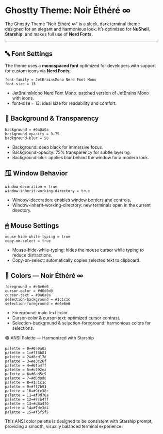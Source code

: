 # Ghostty Theme: Noir Éthéré ∞

The Ghostty Theme "Noir Éthéré ∞" is a sleek, dark terminal theme designed for an elegant and harmonious look. It’s optimized for **NuShell**, **Starship**, and makes full use of **Nerd Fonts**.

---

## 🔤 Font Settings

The theme uses a **monospaced font** optimized for developers with support for custom icons via **Nerd Fonts**:

```
font-family = JetBrainsMono Nerd Font Mono
font-size = 13
```
* JetBrainsMono Nerd Font Mono: patched version of JetBrains Mono with icons.
* font-size = 13: ideal size for readability and comfort.

## 🖤 Background & Transparency

```
background = #0a0a0a
background-opacity = 0.75
background-blur = 50
```
* Background: deep black for immersive focus.
* Background-opacity: 75% transparency for subtle layering.
* Background-blur: applies blur behind the window for a modern look.

## 🪟 Window Behavior

```
window-decoration = true
window-inherit-working-directory = true
```
* Window-decoration: enables window borders and controls.
* Window-inherit-working-directory: new terminals open in the current directory.

## 🖱 Mouse Settings

```
mouse-hide-while-typing = true
copy-on-select = true
```
* Mouse-hide-while-typing: hides the mouse cursor while typing to reduce distractions.
* Copy-on-select: automatically copies selected text to clipboard.

## 🎨 Colors — Noir Éthéré ∞

```
foreground = #e6e6e6
cursor-color = #d0d0d0
cursor-text = #0a0a0a
selection-background = #1c1c1c
selection-foreground = #e6e6e6
```
* Foreground: main text color.
* Cursor-color & cursor-text: optimized cursor contrast.
* Selection-background & selection-foreground: harmonious colors for selections.

🟢 ANSI Palette — Harmonized with Starship

```
palette = 0=#0a0a0a
palette = 1=#ff6b81
palette = 2=#8cd17d
palette = 3=#e3c26f
palette = 4=#6fa4ff
palette = 5=#c792ea
palette = 6=#6ad5c9
palette = 7=#d0d0d0
palette = 8=#1c1c1c
palette = 9=#ff7b91
palette = 10=#9fe38c
palette = 11=#f0d78a
palette = 12=#7cb4ff
palette = 13=#d8a4f0
palette = 14=#7de3d4
palette = 15=#f5f5f5
```
This ANSI color palette is designed to be consistent with Starship prompt, providing a smooth, visually balanced terminal experience.